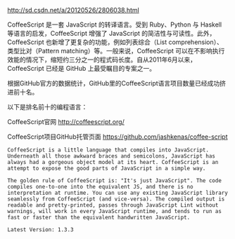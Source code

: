 http://sd.csdn.net/a/20120526/2806038.html

CoffeeScript 是一套 JavaScript 的转译语言。受到 Ruby、Python 与 Haskell 等语言的启发，CoffeeScript 增强了 JavaScript 的简洁性与可读性。此外，CoffeeScript 也新增了更复杂的功能，例如列表综合（List comprehension）、类型比对（Pattern matching）等。一般来说，CoffeeScript 可以在不影响执行效能的情况下，缩短约三分之一的程式码长度。自从2011年6月以来，CoffeeScript 已经是 GitHub 上最受瞩目的专案之一。

根据GitHub官方的数据统计，GitHub里的CoffeeScript语言项目数量已经成功挤进前十名。

以下是排名前十的编程语言：

CoffeeScript官网
	http://coffeescript.org/

CoffeeScript项目GitHub托管页面
	https://github.com/jashkenas/coffee-script
	
	
	CoffeeScript is a little language that compiles into JavaScript. Underneath all those awkward braces and semicolons, JavaScript has always had a gorgeous object model at its heart. CoffeeScript is an attempt to expose the good parts of JavaScript in a simple way.

	The golden rule of CoffeeScript is: "It's just JavaScript". The code compiles one-to-one into the equivalent JS, and there is no interpretation at runtime. You can use any existing JavaScript library seamlessly from CoffeeScript (and vice-versa). The compiled output is readable and pretty-printed, passes through JavaScript Lint without warnings, will work in every JavaScript runtime, and tends to run as fast or faster than the equivalent handwritten JavaScript.

	Latest Version: 1.3.3



